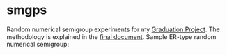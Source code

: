 # smgps

Random numerical semigroup experiments for my [Graduation Project](https://github.com/smoralesduarte/GraduationProject). The methodology is explained in the [final document](https://github.com/smoralesduarte/GraduationProject/blob/main/thesis.pdf). Sample ER-type random numerical semigroup: 

